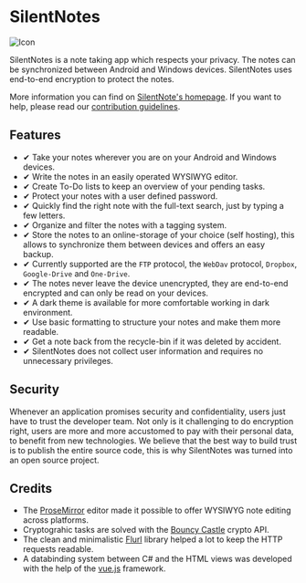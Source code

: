 # SilentNotes

![Icon](fastlane/metadata/android/en-US/images/phoneScreenshots/001-silentnotes.png)

SilentNotes is a note taking app which respects your privacy. The notes can be synchronized between Android and Windows devices. SilentNotes uses end-to-end encryption to protect the notes.

More information you can find on [SilentNote's homepage](https://www.martinstoeckli.ch/silentnotes). If you want to help, please read our [contribution guidelines](CONTRIBUTING.md).

## Features

* ✔ Take your notes wherever you are on your Android and Windows devices.
* ✔ Write the notes in an easily operated WYSIWYG editor.
* ✔ Create To-Do lists to keep an overview of your pending tasks.
* ✔ Protect your notes with a user defined password.
* ✔ Quickly find the right note with the full-text search, just by typing a few letters.
* ✔ Organize and filter the notes with a tagging system.
* ✔ Store the notes to an online-storage of your choice (self hosting), this allows to synchronize them between devices and offers an easy backup.
* ✔ Currently supported are the `FTP` protocol, the `WebDav` protocol, `Dropbox`, `Google-Drive` and `One-Drive`.
* ✔ The notes never leave the device unencrypted, they are end-to-end encrypted and can only be read on your devices.
* ✔ A dark theme is available for more comfortable working in dark environment.
* ✔ Use basic formatting to structure your notes and make them more readable.
* ✔ Get a note back from the recycle-bin if it was deleted by accident.
* ✔ SilentNotes does not collect user information and requires no unnecessary privileges.

## Security

Whenever an application promises security and confidentiality, users just have to trust the developer team. Not only is it challenging to do encryption right, users are more and more accustomed to pay with their personal data, to benefit from new technologies. We believe that the best way to build trust is to publish the entire source code, this is why SilentNotes was turned into an open source project.

## Credits

* The [ProseMirror](https://prosemirror.net/) editor made it possible to offer WYSIWYG note editing across platforms.
* Cryptograhic tasks are solved with the [Bouncy Castle](https://bouncycastle.org/) crypto API.
* The clean and minimalistic [Flurl](https://flurl.dev/) library helped a lot to keep the HTTP requests readable.
* A databinding system between C# and the HTML views was developed with the help of the [vue.js](https://vuejs.org/) framework.
